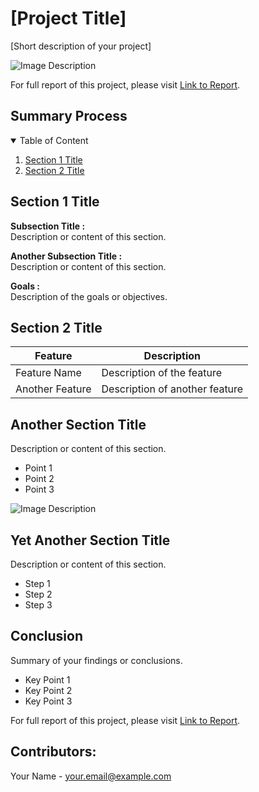   # [Project Title]

[Short description of your project]

![Image Description](Image/YourImage.jpg)

For full report of this project, please visit [Link to Report](URL-to-your-report).

## Summary Process
<!-- TABLE OF CONTENTS -->
<details open="open">
  <summary>Table of Content</summary>
  <ol>
    <li>
      <a href="#section1">Section 1 Title</a>
    </li>
    <li>
      <a href="#section2">Section 2 Title</a>
    </li>
    <!-- Add more sections as needed -->
  </ol>
</details>

## Section 1 Title
**Subsection Title :**  
Description or content of this section.

**Another Subsection Title :**  
Description or content of this section.

**Goals :**  
Description of the goals or objectives.

## Section 2 Title

| Feature      | Description                                                                                   |
|--------------|-----------------------------------------------------------------------------------------------|
| Feature Name | Description of the feature                                                                    |
| Another Feature | Description of another feature                                                              |
<!-- Add more features as needed -->

## Another Section Title
Description or content of this section.

* Point 1
* Point 2
* Point 3

![Image Description](Image/YourImage2.png)

## Yet Another Section Title
Description or content of this section.

* Step 1
* Step 2
* Step 3

## Conclusion 
Summary of your findings or conclusions.

* Key Point 1
* Key Point 2
* Key Point 3

For full report of this project, please visit [Link to Report](URL-to-your-report).

## Contributors:
Your Name - your.email@example.com
